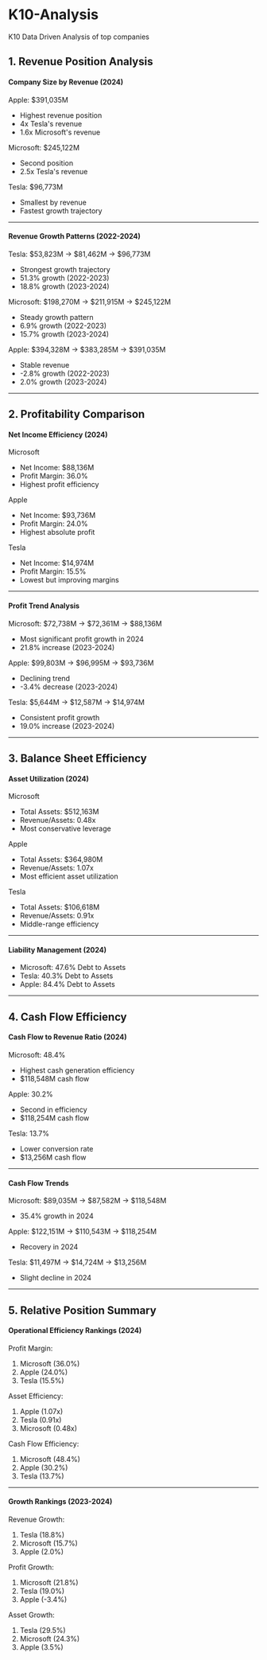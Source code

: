 # K10-Analysis
K10 Data Driven Analysis of top companies
## 1. Revenue Position Analysis

#### Company Size by Revenue (2024)
Apple: $391,035M
- Highest revenue position
- 4x Tesla's revenue
- 1.6x Microsoft's revenue

Microsoft: $245,122M
- Second position
- 2.5x Tesla's revenue

Tesla: $96,773M
- Smallest by revenue
- Fastest growth trajectory

---

#### Revenue Growth Patterns (2022-2024)

Tesla: $53,823M → $81,462M → $96,773M
- Strongest growth trajectory
- 51.3% growth (2022-2023)
- 18.8% growth (2023-2024)

Microsoft: $198,270M → $211,915M → $245,122M
- Steady growth pattern
- 6.9% growth (2022-2023)
- 15.7% growth (2023-2024)

Apple: $394,328M → $383,285M → $391,035M
- Stable revenue
- -2.8% growth (2022-2023)
- 2.0% growth (2023-2024)

---

## 2. Profitability Comparison

#### Net Income Efficiency (2024)
Microsoft
- Net Income: $88,136M  
- Profit Margin: 36.0%  
- Highest profit efficiency

Apple
- Net Income: $93,736M  
- Profit Margin: 24.0%  
- Highest absolute profit

Tesla
- Net Income: $14,974M  
- Profit Margin: 15.5%  
- Lowest but improving margins

---

#### Profit Trend Analysis

Microsoft: $72,738M → $72,361M → $88,136M
- Most significant profit growth in 2024
- 21.8% increase (2023-2024)

Apple: $99,803M → $96,995M → $93,736M
- Declining trend
- -3.4% decrease (2023-2024)

Tesla: $5,644M → $12,587M → $14,974M
- Consistent profit growth
- 19.0% increase (2023-2024)

---

## 3. Balance Sheet Efficiency

#### Asset Utilization (2024)

Microsoft
- Total Assets: $512,163M  
- Revenue/Assets: 0.48x  
- Most conservative leverage

Apple
- Total Assets: $364,980M  
- Revenue/Assets: 1.07x  
- Most efficient asset utilization

Tesla
- Total Assets: $106,618M  
- Revenue/Assets: 0.91x  
- Middle-range efficiency

---

#### Liability Management (2024)

- Microsoft: 47.6% Debt to Assets  
- Tesla: 40.3% Debt to Assets  
- Apple: 84.4% Debt to Assets  

---

## 4. Cash Flow Efficiency

#### Cash Flow to Revenue Ratio (2024)

Microsoft: 48.4%
- Highest cash generation efficiency
- $118,548M cash flow

Apple: 30.2%
- Second in efficiency
- $118,254M cash flow

Tesla: 13.7%
- Lower conversion rate
- $13,256M cash flow

---

#### Cash Flow Trends

Microsoft: $89,035M → $87,582M → $118,548M
- 35.4% growth in 2024

Apple: $122,151M → $110,543M → $118,254M
- Recovery in 2024

Tesla: $11,497M → $14,724M → $13,256M
- Slight decline in 2024

---

## 5. Relative Position Summary

#### Operational Efficiency Rankings (2024)

Profit Margin:
1. Microsoft (36.0%)  
2. Apple (24.0%)  
3. Tesla (15.5%)  

Asset Efficiency:
1. Apple (1.07x)  
2. Tesla (0.91x)  
3. Microsoft (0.48x)  

Cash Flow Efficiency:
1. Microsoft (48.4%)  
2. Apple (30.2%)  
3. Tesla (13.7%)

---

#### Growth Rankings (2023-2024)

Revenue Growth:
1. Tesla (18.8%)  
2. Microsoft (15.7%)  
3. Apple (2.0%)

Profit Growth:
1. Microsoft (21.8%)  
2. Tesla (19.0%)  
3. Apple (-3.4%)

Asset Growth:
1. Tesla (29.5%)  
2. Microsoft (24.3%)  
3. Apple (3.5%)  
